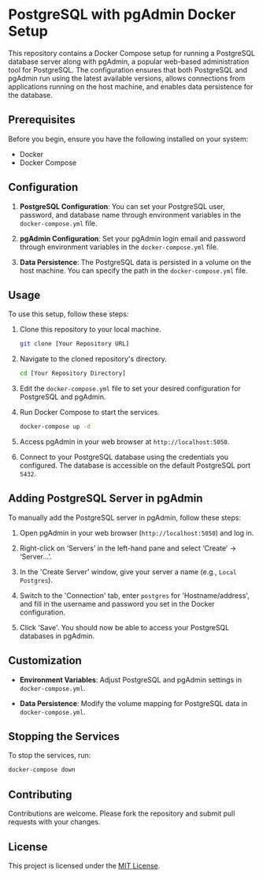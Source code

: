 # PostgreSQL with pgAdmin Docker Setup

This repository contains a Docker Compose setup for running a PostgreSQL database server along with pgAdmin, a popular web-based administration tool for PostgreSQL. The configuration ensures that both PostgreSQL and pgAdmin run using the latest available versions, allows connections from applications running on the host machine, and enables data persistence for the database.

## Prerequisites

Before you begin, ensure you have the following installed on your system:

- Docker
- Docker Compose

## Configuration

1. **PostgreSQL Configuration**: You can set your PostgreSQL user, password, and database name through environment variables in the `docker-compose.yml` file.

2. **pgAdmin Configuration**: Set your pgAdmin login email and password through environment variables in the `docker-compose.yml` file.

3. **Data Persistence**: The PostgreSQL data is persisted in a volume on the host machine. You can specify the path in the `docker-compose.yml` file.

## Usage

To use this setup, follow these steps:

1. Clone this repository to your local machine.

   ```bash
   git clone [Your Repository URL]
   ```

2. Navigate to the cloned repository's directory.

   ```bash
   cd [Your Repository Directory]
   ```

3. Edit the `docker-compose.yml` file to set your desired configuration for PostgreSQL and pgAdmin.

4. Run Docker Compose to start the services.

   ```bash
   docker-compose up -d
   ```

5. Access pgAdmin in your web browser at `http://localhost:5050`.

6. Connect to your PostgreSQL database using the credentials you configured. The database is accessible on the default PostgreSQL port `5432`.

## Adding PostgreSQL Server in pgAdmin

To manually add the PostgreSQL server in pgAdmin, follow these steps:

1. Open pgAdmin in your web browser (`http://localhost:5050`) and log in.

2. Right-click on ‘Servers’ in the left-hand pane and select ‘Create’ -> ‘Server…’.

3. In the 'Create Server' window, give your server a name (e.g., `Local Postgres`).

4. Switch to the 'Connection' tab, enter `postgres` for 'Hostname/address', and fill in the username and password you set in the Docker configuration.

5. Click 'Save'. You should now be able to access your PostgreSQL databases in pgAdmin.

## Customization

- **Environment Variables**: Adjust PostgreSQL and pgAdmin settings in `docker-compose.yml`.

- **Data Persistence**: Modify the volume mapping for PostgreSQL data in `docker-compose.yml`.

## Stopping the Services

To stop the services, run:

```bash
docker-compose down
```

## Contributing

Contributions are welcome. Please fork the repository and submit pull requests with your changes.

## License

This project is licensed under the [MIT License](LICENSE.md).
